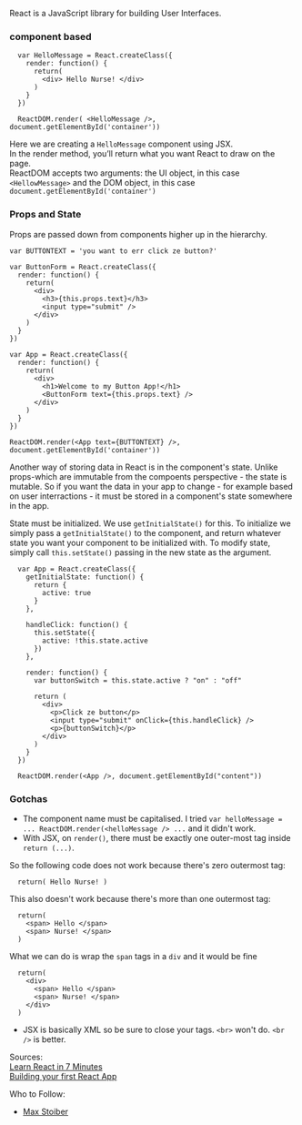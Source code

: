 React is a JavaScript library for building User Interfaces.

### component based

```JSX
  var HelloMessage = React.createClass({
    render: function() {
      return(
        <div> Hello Nurse! </div>
      )
    }
  })
  
  ReactDOM.render( <HelloMessage />, document.getElementById('container'))
```

Here we are creating a `HelloMessage` component using JSX.  
In the render method, you’ll return what you want React to draw on the page.  
ReactDOM accepts two arguments: the UI object, in this case `<HellowMessage>` and the DOM object, in this case `document.getElementById('container')`

### Props and State
Props are passed down from components higher up in the hierarchy.

```JSX
var BUTTONTEXT = 'you want to err click ze button?'

var ButtonForm = React.createClass({
  render: function() {
    return(
      <div>
        <h3>{this.props.text}</h3>
        <input type="submit" />
      </div>
    )
  }
})

var App = React.createClass({
  render: function() {
    return(
      <div>
        <h1>Welcome to my Button App!</h1>
        <ButtonForm text={this.props.text} />
      </div>
    )
  }
})

ReactDOM.render(<App text={BUTTONTEXT} />, document.getElementById('container'))
```

Another way of storing data in React is in the component's state. Unlike props-which are immutable from the compoents perspective - 
the state is mutable. So if you want the data in your app to change - for example based on user interractions - it must be stored
in a component's state somewhere in the app.

State must be initialized. We use `getInitialState()` for this. To initialize we simply pass a `getInitialState()` to the 
component, and return whatever state you want your component to be initialized with. To modify state, simply call `this.setState()`
passing in the new state as the argument.

```JSX
  var App = React.createClass({
    getInitialState: function() {
      return {
        active: true
      }
    },
    
    handleClick: function() {
      this.setState({
        active: !this.state.active
      })
    },
    
    render: function() {
      var buttonSwitch = this.state.active ? "on" : "off"
      
      return (
        <div>
          <p>Click ze button</p>
          <input type="submit" onClick={this.handleClick} />
          <p>{buttonSwitch}</p>
        </div>
      )
    }
  })  
  
  ReactDOM.render(<App />, document.getElementById("content"))
```

### Gotchas
* The component name must be capitalised. I tried `var helloMessage = ... ReactDOM.render(<helloMessage /> ...` and it didn't work.
* With JSX, on `render()`, there must be exactly one outer-most tag inside `return (...)`.

So the following code does not work because there's zero outermost tag:
```JSX
  return( Hello Nurse! )
```

This also doesn't work because there's more than one outermost tag:
```JSX
  return(
    <span> Hello </span>
    <span> Nurse! </span>
  )
```

What we can do is wrap the `span` tags in a `div` and it would be fine
```JSX
  return(
    <div>
      <span> Hello </span>
      <span> Nurse! </span>
    </div>
  )
```

* JSX is basically XML so be sure to close your tags. `<br>` won't do. `<br />` is better.

Sources:  
[Learn React in 7 Minutes](https://medium.com/learning-new-stuff/learn-react-js-in-7-min-92a1ef023003#.w2w6eo9uj)  
[Building your first React App](https://medium.com/learning-new-stuff/building-your-first-react-js-app-d53b0c98dc#.uu77ljaci)  

Who to Follow:
* [Max Stoiber](http://mxstbr.com/)
